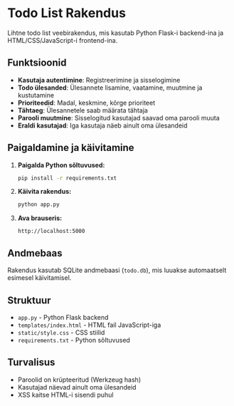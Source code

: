 # Todo List Rakendus

Lihtne todo list veebirakendus, mis kasutab Python Flask-i backend-ina ja HTML/CSS/JavaScript-i frontend-ina.

## Funktsioonid

- **Kasutaja autentimine**: Registreerimine ja sisselogimine
- **Todo ülesanded**: Ülesannete lisamine, vaatamine, muutmine ja kustutamine
- **Prioriteedid**: Madal, keskmine, kõrge prioriteet
- **Tähtaeg**: Ülesannetele saab määrata tähtaja
- **Parooli muutmine**: Sisselogitud kasutajad saavad oma parooli muuta
- **Eraldi kasutajad**: Iga kasutaja näeb ainult oma ülesandeid

## Paigaldamine ja käivitamine

1. **Paigalda Python sõltuvused:**
   ```bash
   pip install -r requirements.txt
   ```

2. **Käivita rakendus:**
   ```bash
   python app.py
   ```

3. **Ava brauseris:**
   ```
   http://localhost:5000
   ```

## Andmebaas

Rakendus kasutab SQLite andmebaasi (`todo.db`), mis luuakse automaatselt esimesel käivitamisel.

## Struktuur

- `app.py` - Python Flask backend
- `templates/index.html` - HTML fail JavaScript-iga
- `static/style.css` - CSS stiilid
- `requirements.txt` - Python sõltuvused

## Turvalisus

- Paroolid on krüpteeritud (Werkzeug hash)
- Kasutajad näevad ainult oma ülesandeid
- XSS kaitse HTML-i sisendi puhul
